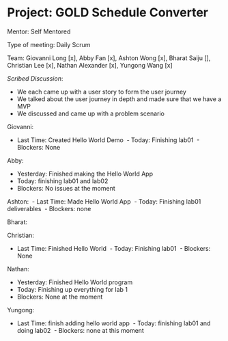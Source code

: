 # Project: GOLD Schedule Converter

Mentor: Self Mentored

Type of meeting: Daily Scrum

Team: Giovanni Long [x], Abby Fan [x], Ashton Wong [x], Bharat Saiju [], Christian Lee [x], Nathan Alexander [x], Yungong Wang [x]

*Scribed Discussion*:
- We each came up with a user story to form the user journey
- We talked about the user journey in depth and made sure that we have a MVP
- We discussed and came up with a problem scenario

Giovanni:
  - Last Time: Created Hello World Demo
 - Today: Finishing lab01
 - Blockers: None

Abby: 
- Yesterday: Finished making the Hello World App
- Today: finishing lab01 and lab02
- Blockers: No issues at the moment

Ashton:
 - Last Time: Made Hello World App
 - Today: Finishing lab01 deliverables
 - Blockers: none

 Bharat:
 

 Christian:
- Last Time: Finished Hello World
 - Today: Finishing lab01
 - Blockers: None

 Nathan:
- Yesterday: Finished Hello World program
- Today: Finishing up everything for lab 1
- Blockers: None at the moment

 Yungong:
- Last Time: finish adding hello world app
 - Today: finishing lab01 and doing lab02
 - Blockers: none at this moment
